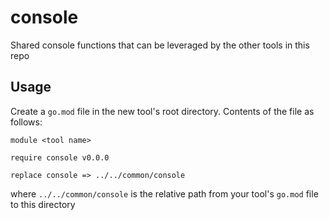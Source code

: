 # console
Shared console functions that can be leveraged by the other tools in this repo

## Usage
Create a `go.mod` file in the new tool's root directory. Contents of the file as follows:
```
module <tool name>

require console v0.0.0

replace console => ../../common/console

```
where `../../common/console` is the relative path from your tool's `go.mod` file to this directory
